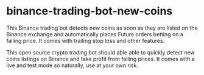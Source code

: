 # binance-trading-bot-new-coins
This Binance trading bot detects new coins as soon as they are listed on the Binance exchange and automatically places Future orders betting on a falling price.
It comes with trailing stop loss and other features.

This open source crypto trading bot should able able to quickly detect new coins listings on Binance and take profit from falling prices.
It comes with a live and test mode so naturally, use at your own risk.
